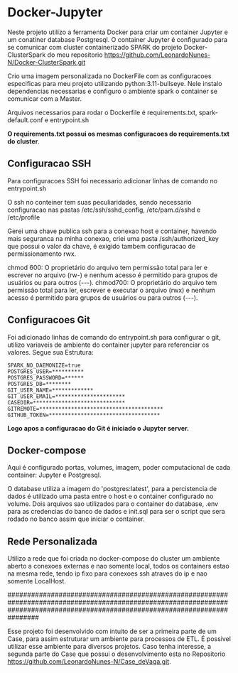 # Docker-Jupyter
Neste projeto utilizo a ferramenta Docker para criar um container Jupyter e um conatiner database Postgresql. O container Jupyter é configurado para se comunicar com cluster containerizado SPARK do projeto Docker-ClusterSpark do meu repositorio https://github.com/LeonardoNunes-N/Docker-ClusterSpark.git

Crio uma imagem personalizada no DockerFile com as configuracoes especificas para meu projeto utilizando python:3.11-bullseye. Nele instalo dependencias necessarias e configuro o ambiente spark o container se comunicar com a Master. 

Arquivos necessarios para rodar o Dockerfile é requirements.txt, spark-default.conf e entrypoint.sh 

**O requirements.txt possui os mesmas configuracoes do requirements.txt do cluster**.

## Configuracao SSH 
Para configuracoes SSH foi necessario adicionar linhas de comando no entrypoint.sh 

O ssh no conteiner tem suas peculiaridades, sendo necessario configuracao nas pastas /etc/ssh/sshd_config, /etc/pam.d/sshd e /etc/profile

Gerei uma chave publica ssh para a conexao host e container, havendo mais seguranca na minha conexao, criei uma pasta /ssh/authorized_key que possui o valor da chave, é exigido tambem configuracao de permissionamento rwx.

chmod 600: O proprietário do arquivo tem permissão total para ler e escrever no arquivo (rw-) e nenhum acesso é permitido para grupos de usuários ou para outros (---).
chmod700: O proprietário do arquivo tem permissão total para ler, escrever e executar o arquivo (rwx) e nenhum acesso é permitido para grupos de usuários ou para outros (---).

## Configuracoes Git 
Foi adicionado linhas de comando do entrypoint.sh para configurar o git, utilizo variaveis de ambiente do container jupyter para referenciar os valores. Segue sua Estrutura: 

```env.jup
SPARK_NO_DAEMONIZE=true
POSTGRES_USER=**********
POSTGRES_PASSWORD=******
POSTGRES_DB=********
GIT_USER_NAME=*************
GIT_USER_EMAIL=**********************
CASEDIR=*****************************
GITREMOTE=***************************************
GITHUB_TOKEN=***********************************
```

**Logo apos a configuracao do Git é iniciado o Jupyter server.**

## Docker-compose

Aqui é configurado portas, volumes, imagem, poder computacional de cada container: Jupyter e Postgresql.

O database utiliza a imagem do 'postgres:latest', para a percistencia de dados é utilizado uma pasta entre o host e o container configurado no volume. Dois arquivos sao utilizados para o container do database, .env para as credencias do banco de dados e init.sql para ser o script que sera rodado no banco assim que iniciar o container.

## Rede Personalizada 

Utilizo a rede que foi criada no docker-compose do cluster um ambiente aberto a conexoes externas e nao somente local, todos os containers estao na mesma rede, tendo ip fixo para conexoes ssh atraves do ip e nao somente LocalHost. 

################################################################################################################################################################################

Esse projeto foi desenvolvido com intuito de ser a primeira parte de um Case, para assim estruturar um ambiente para processos de ETL. É possivel utilizar esse ambiente para diversos projetos. Caso tenha interesse, a segunda parte do Case que possui o desenvolvimento esta no Repositorio https://github.com/LeonardoNunes-N/Case_deVaga.git.
























